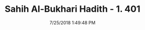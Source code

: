 ---
title        : "Sahih Al-Bukhari Hadith - 1. 401"
date         : 7/25/2018 1:49:48 PM
draft        : false
type         : "hadith"
layout       : "hadith"
BookCode     : "SHB"
VolumeNumber : "1"
HadithNumber : "401"
categories  :  ["Prayer-Scraping off sputum from the mosque"]
tags  :  ["Aisha"]
---